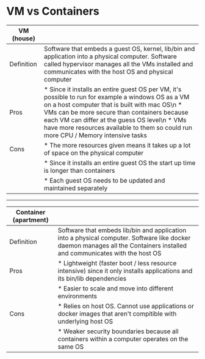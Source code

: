 # VM vs Containers

| VM (house) | |
| ----- | ----- |
| Definition | Software that embeds a guest OS, kernel, lib/bin and application into a physical computer. Software called hypervisor manages all the VMs installed and communicates with the host OS and physical computer
| Pros | * Since it installs an entire guest OS per VM, it's possible to run for example a windows OS as a VM on a host computer that is built with mac OS\n * VMs can be more secure than containers because each VM can differ at the guess OS level\n * VMs have more resources available to them so could run more CPU / Memory intensive tasks  |
| Cons | * The more resources given means it takes up a lot of space on the physical computer |
| | * Since it installs an entire guest OS the start up time is longer than containers |
| | * Each guest OS needs to be updated and maintained separately |

---

| Container (apartment) | |   
| ----- | ----- |
| Definition | Software that embeds lib/bin and application into a physical computer. Software like docker daemon manages all the Containers installed and communicates with the host OS |
| Pros | * Lightweight (faster boot / less resource intensive) since it only installs applications and its bin/lib dependencies |  
| | * Easier to scale and move into different environments |
| Cons | * Relies on host OS. Cannot use applications or docker images that aren't compitible with underlying host OS |
| | * Weaker security boundaries because all containers within a computer operates on the same OS |

